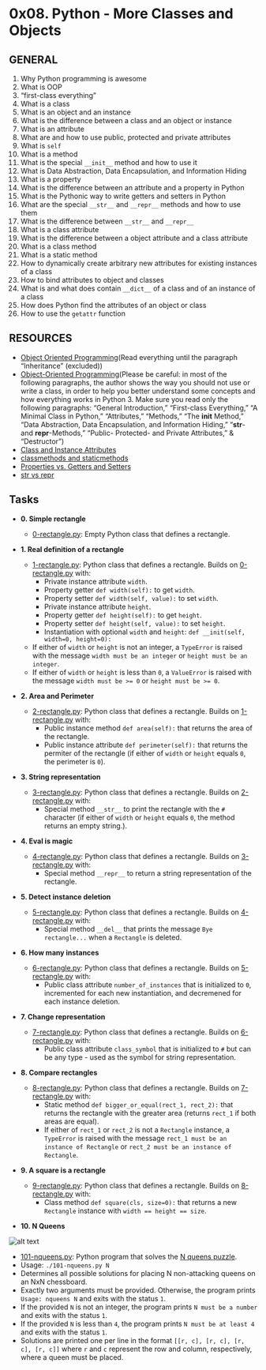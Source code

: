 # 0x08. Python - More Classes and Objects

## GENERAL

<ol>
	<li>Why Python programming is awesome </li>
	<li>What is OOP</li>
	<li>“first-class everything”</li>
	<li>What is a class</li>
	<li>What is an object and an instance</li>
	<li>What is the difference between a class and an object or instance</li>
	<li>What is an attribute</li>
	<li>What are and how to use public, protected and private attributes</li>
	<li>What is <code>self</code></li>
	<li>What is a method</li>
	<li>What is the special <code>__init__</code> method and how to use it</li>
	<li>What is Data Abstraction, Data Encapsulation, and Information Hiding</li>
	<li>What is a property</li>
	<li>What is the difference between an attribute and a property in Python</li>
	<li>What is the Pythonic way to write getters and setters in Python</li>
	<li>What are the special <code>__str__</code> and <code>__repr__</code> methods and how to use them</li>
	<li>What is the difference between <code>__str__</code> and <code>__repr__</code></li>
	<li>What is a class attribute</li>
	<li>What is the difference between a object attribute and a class attribute</li>
	<li>What is a class method</li>
	<li>What is a static method</li>
	<li>How to dynamically create arbitrary new attributes for existing instances of a class</li>
	<li>How to bind attributes to object and classes</li>
	<li>What is and what does contain <code>__dict__</code> of a class and of an instance of a class</li>
	<li>How does Python find the attributes of an object or class</li>
	<li>How to use the <code>getattr</code> function</li>
</ol>

## RESOURCES

- [Object Oriented Programming](https://python.swaroopch.com/oop.html)(Read everything until the paragraph “Inheritance” (excluded))
- [Object-Oriented Programming](https://python-course.eu/oop/object-oriented-programming.php)(Please be careful: in most of the following paragraphs, the author shows the way you should not use or write a class, in order to help you better understand some concepts and how everything works in Python 3. Make sure you read only the following paragraphs: “General Introduction,” “First-class Everything,” “A Minimal Class in Python,” “Attributes,” “Methods,” “The __init__ Method,” “Data Abstraction, Data Encapsulation, and Information Hiding,” “__str__- and __repr__-Methods,” “Public- Protected- and Private Attributes,” & “Destructor”)
- [Class and Instance Attributes](https://python-course.eu/oop/class-instance-attributes.php)
- [classmethods and staticmethods](https://www.youtube.com/watch?v=rq8cL2XMM5M&ab_channel=CoreySchafer)
- [Properties vs. Getters and Setters](https://python-course.eu/oop/properties-vs-getters-and-setters.php)
- [str vs repr](https://shipit.dev/posts/python-str-vs-repr.html)

## Tasks

* **0. Simple rectangle**
  * [0-rectangle.py](./0-rectangle.py): Empty Python class that defines a rectangle.

* **1. Real definition of a rectangle**
  * [1-rectangle.py](./1-rectangle.py): Python class that defines a rectangle. Builds on [0-rectangle.py](./0-rectangle.py) with:
    * Private instance attribute `width`.
    * Property getter `def width(self):` to get `width`.
    * Property setter `def width(self, value):` to set `width`.
    * Private instance attribute `height`.
    * Property getter `def height(self):` to get `height`.
    * Property setter `def height(self, value):` to set `height`.
    * Instantiation with optional `width` and `height`: `def __init(self,   width=0, height=0):`
  * If either of `width` or `height` is not an integer, a `TypeError` is raised with the message `width must be an integer` or `height must be an integer`.
  * If either of `width` or `height` is less than `0`, a `ValueError` is raised with the message `width must be >= 0` or `height must be >= 0`.

* **2. Area and Perimeter**
  * [2-rectangle.py](./2-rectangle.py): Python class that defines a rectangle. Builds on [1-rectangle.py](./1-rectangle.py) with:
    * Public instance method `def area(self):` that returns the area of the rectangle.
    * Public instance attribute `def perimeter(self):` that returns the permiter of the rectangle (if either of `width` or `height` equals `0`, the perimeter is `0`).

* **3. String representation**
  * [3-rectangle.py](./3-rectangle.py): Python class that defines a rectangle. Builds on [2-rectangle.py](./2-rectangle.py) with:
    * Special method `__str__` to print the rectangle with the `#` character (if either of `width` or `height` equals `0`, the method returns an empty
    string.).

* **4. Eval is magic**
  * [4-rectangle.py](./4-rectangle.py): Python class that defines a rectangle. Builds on [3-rectangle.py](./3-rectangle.py) with:
    * Special method `__repr__` to return a string representation of the rectangle.

* **5. Detect instance deletion**
  * [5-rectangle.py](./5-rectangle.py): Python class that defines a rectangle. Builds on [4-rectangle.py](./4-rectangle.py) with:
    * Special method `__del__` that prints the message `Bye rectangle...` when a `Rectangle` is deleted.

* **6. How many instances**
  * [6-rectangle.py](./6-rectangle.py): Python class that defines a rectangle. Builds on [5-rectangle.py](./5-rectangle.py) with:
    * Public class attribute `number_of_instances` that is initialized to `0`, incremented for each new instantiation, and decremened for each instance deletion.

* **7. Change representation**
  * [7-rectangle.py](./7-rectangle.py): Python class that defines a rectangle. Builds on [6-rectangle.py](./6-rectangle.py) with:
    * Public class attribute `class_symbol` that is initialized to `#` but can be any type - used as the symbol for string representation.

* **8. Compare rectangles**
  * [8-rectangle.py](./8-rectangle.py): Python class that defines a rectangle. Builds on [7-rectangle.py](./7-rectangle.py) with:
    * Static method `def bigger_or_equal(rect_1, rect_2):` that returns the rectangle with the greater area (returns `rect_1` if both areas are equal).
    * If either of `rect_1` or `rect_2` is not a `Rectangle` instance, a `TypeError` is raised with the message `rect_1 must be an instance of Rectangle` or `rect_2 must be an instance of Rectangle`.

* **9. A square is a rectangle**
  * [9-rectangle.py](./9-rectangle.py): Python class that defines a rectangle. Builds on [8-rectangle.py](./8-rectangle.py) with:
    * Class method `def square(cls, size=0):` that returns a new `Rectangle` instance with `width == height == size`.

* **10. N Queens**

 ![alt text](http://www.crestbook.com/files/Judit-photo1_602x433.jpg)

  * [101-nqueens.py](./101-nqueens.py): Python program that solves the [N queens puzzle](https://en.wikipedia.org/wiki/Eight_queens_puzzle).
  * Usage: `./101-nqueens.py N`
  * Determines all possible solutions for placing N non-attacking queens on an NxN chessboard.
  * Exactly two arguments must be provided. Otherwise, the program prints `Usage: nqueens N` and exits with the status `1`.
  * If the provided `N` is not an integer, the program prints `N must be a number` and exits with the status `1`.
  * If the provided `N` is less than `4`, the program prints `N must be at least 4` and exits with the status `1`.
  * Solutions are printed one per line in the format `[[r, c], [r, c], [r, c], [r, c]]` where `r` and `c` represent the row and column, respectively, where a queen must be placed.
